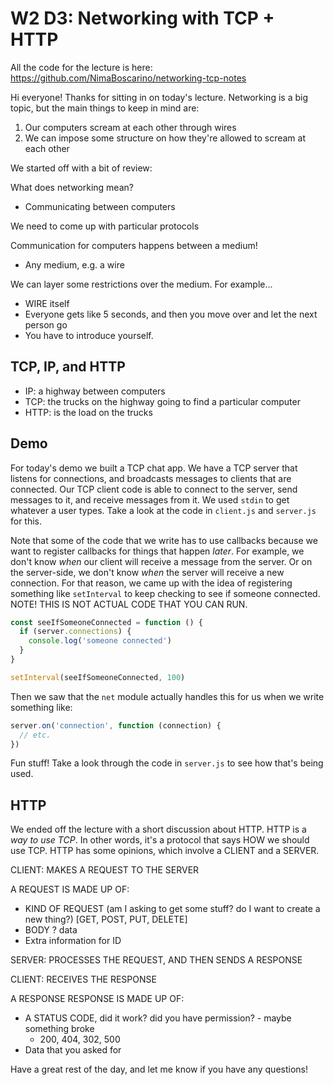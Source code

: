 # W2 D3: Networking with TCP + HTTP

All the code for the lecture is here: https://github.com/NimaBoscarino/networking-tcp-notes

Hi everyone! Thanks for sitting in on today's lecture. Networking is a big topic, but the main things to keep in mind are:

1) Our computers scream at each other through wires
2) We can impose some structure on how they're allowed to scream at each other

We started off with a bit of review:

What does networking mean?

- Communicating between computers

We need to come up with particular protocols

Communication for computers happens between a medium!

- Any medium, e.g. a wire

We can layer some restrictions over the medium. For example...

- WIRE itself
- Everyone gets like 5 seconds, and then you move over and let the next person go
- You have to introduce yourself.

## TCP, IP, and HTTP

- IP: a highway between computers
- TCP: the trucks on the highway going to find a particular computer
- HTTP: is the load on the trucks

## Demo

For today's demo we built a TCP chat app. We have a TCP server that listens for connections, and broadcasts messages to clients that are connected. Our TCP client code is able to connect to the server, send messages to it, and receive messages from it. We used `stdin` to get whatever a user types. Take a look at the code in `client.js` and `server.js` for this.

Note that some of the code that we write has to use callbacks because we want to register callbacks for things that happen _later_. For example, we don't know _when_ our client will receive a message from the server. Or on the server-side, we don't know _when_ the server will receive a new connection. For that reason, we came up with the idea of registering something like `setInterval` to keep checking to see if someone connected. NOTE! THIS IS NOT ACTUAL CODE THAT YOU CAN RUN.

```js
const seeIfSomeoneConnected = function () {
  if (server.connections) {
    console.log('someone connected')
  }
}

setInterval(seeIfSomeoneConnected, 100)
```

Then we saw that the `net` module actually handles this for us when we write something like:

```js
server.on('connection', function (connection) {
  // etc.
})
```

Fun stuff! Take a look through the code in `server.js` to see how that's being used.

## HTTP

We ended off the lecture with a short discussion about HTTP. HTTP is a _way to use TCP_. In other words, it's a protocol that says HOW we should use TCP. HTTP has some opinions, which involve a CLIENT and a SERVER.

CLIENT: MAKES A REQUEST TO THE SERVER

A REQUEST IS MADE UP OF:

  - KIND OF REQUEST (am I asking to get some stuff? do I want to create a new thing?) [GET, POST, PUT, DELETE]
  - BODY ? data
  - Extra information for ID

SERVER: PROCESSES THE REQUEST, AND THEN SENDS A RESPONSE

CLIENT: RECEIVES THE RESPONSE

A RESPONSE RESPONSE IS MADE UP OF:

  - A STATUS CODE, did it work? did you have permission?
                    - maybe something broke
    - 200, 404, 302, 500
  - Data that you asked for

Have a great rest of the day, and let me know if you have any questions!